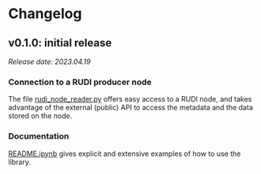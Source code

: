 # Changelog

## v0.1.0: initial release

_Release date: 2023.04.19_

### Connection to a RUDI producer node

The file [rudi_node_reader.py](src%2Frudi_node_get%2Frudi_node_reader.py) offers easy access to a RUDI node, and
takes advantage of the external (public) API to access the metadata and the data stored on the node.

### Documentation

[README.ipynb](doc/README.ipynb) gives explicit and extensive examples of how to use the library.
